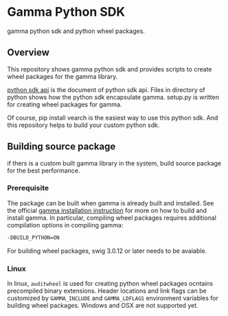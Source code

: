 # Gamma Python SDK

gamma python sdk and python wheel packages.

## Overview

This repository shows gamma python sdk and provides scripts to create wheel
packages for the gamma library.

[python sdk api](./docs/APIPythonSDK.md) is the document of python sdk api.
Files in directory of python shows how the python sdk encapsulate gamma.
setup.py is written for creating wheel packages for gamma.

Of course, pip install vearch is the easiest way to use this python sdk. And
this repository helps to build your custom python sdk.

## Building source package

if thers is a custom built gamma library in the system, build source package
for the best performance.

### Prerequisite

The package can be built when gamma is already built and installed.
See the official [gamma installation
instruction](https://github.com/vearch/gamma/blob/master/README.md) for more
on how to build and install gamma. In particular, compiling wheel packages
requires additional compilation options in compiling gamma:
```bash
-DBUILD_PYTHON=ON
```

For building wheel packages, swig 3.0.12 or later needs to be avaiable.

### Linux

In linux, `auditwheel` is used for creating python wheel packages ocntains
precompiled binary extensions.
Header locations and link flags can be customized by `GAMMA_INCLUDE` and
`GAMMA_LDFLAGS` environment variables for building wheel packages.
Windows and OSX are not supported yet.

